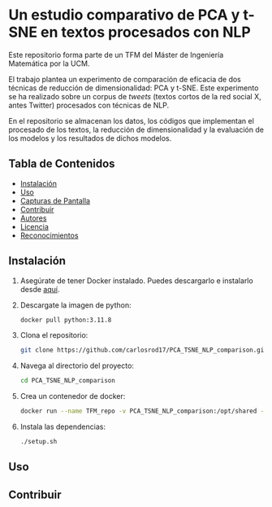 # Un estudio comparativo de PCA y t-SNE en textos procesados con NLP

Este repositorio forma parte de un TFM del Máster de Ingeniería Matemática por la UCM.

El trabajo plantea un experimento de comparación de eficacia de dos técnicas de reducción de dimensionalidad: PCA y t-SNE. Este experimento se ha realizado sobre un corpus de *tweets* (textos cortos de la red social X, antes Twitter) procesados con técnicas de NLP. 

En el repositorio se almacenan los datos, los códigos que implementan el procesado de los textos, la reducción de dimensionalidad y la evaluación de los modelos y los resultados de dichos modelos.

## Tabla de Contenidos
- [Instalación](#instalación)
- [Uso](#uso)
- [Capturas de Pantalla](#capturas-de-pantalla)
- [Contribuir](#contribuir)
- [Autores](#autores)
- [Licencia](#licencia)
- [Reconocimientos](#reconocimientos)

## Instalación

1. Asegúrate de tener Docker instalado. Puedes descargarlo e instalarlo desde [aquí](https://www.docker.com/get-started).

2. Descargate la imagen de python:
    ```sh
    docker pull python:3.11.8
    ```

3. Clona el repositorio:
    ```sh
    git clone https://github.com/carlosrod17/PCA_TSNE_NLP_comparison.git
    ```

4. Navega al directorio del proyecto:
    ```sh
    cd PCA_TSNE_NLP_comparison
    ```

5. Crea un contenedor de docker:
    ```sh
    docker run --name TFM_repo -v PCA_TSNE_NLP_comparison:/opt/shared -p 8890:0001 -it python:3.11.8
    ```

3. Instala las dependencias:
    ```sh
    ./setup.sh
    ```

## Uso


## Contribuir



